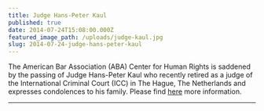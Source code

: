 ```yaml
---
title: Judge Hans-Peter Kaul
published: true
date: 2014-07-24T15:08:00.000Z
featured_image_path: /uploads/judge-kaul.jpg
slug: 2014-07-24-judge-hans-peter-kaul
---
```



The American Bar Association (ABA) Center for Human Rights is saddened by the passing of Judge Hans-Peter Kaul who recently retired as a judge of the International Criminal Court (ICC) in The Hague, The Netherlands and expresses condolences to his family. Please find [here](https://www.international-criminal-justice-today.org/news/judge-hans-peter-kaul/) more information.

---